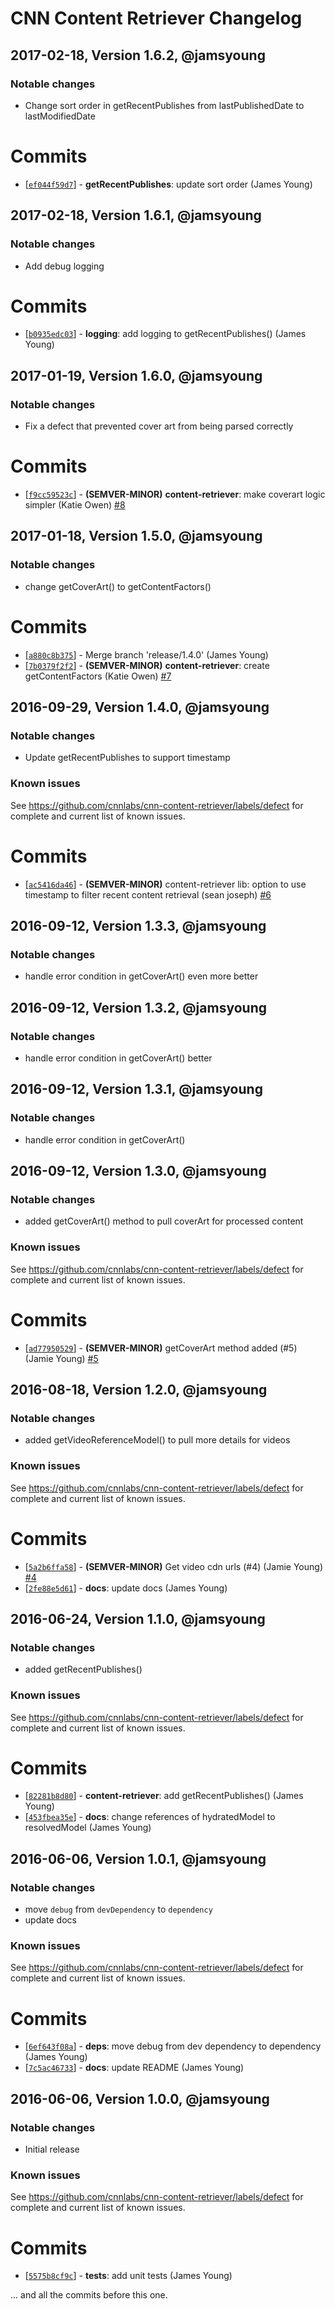 
# CNN Content Retriever Changelog


## 2017-02-18, Version 1.6.2, @jamsyoung
### Notable changes
- Change sort order in getRecentPublishes from lastPublishedDate to lastModifiedDate

# Commits
* [[`ef044f59d7`](https://github.com/cnnlabs/cnn-content-retriever/commit/ef044f59d7)] - **getRecentPublishes**: update sort order (James Young)


## 2017-02-18, Version 1.6.1, @jamsyoung
### Notable changes
- Add debug logging

# Commits
* [[`b0935edc03`](https://github.com/cnnlabs/cnn-content-retriever/commit/b0935edc03)] - **logging**: add logging to getRecentPublishes() (James Young)




## 2017-01-19, Version 1.6.0, @jamsyoung
### Notable changes
- Fix a defect that prevented cover art from being parsed correctly

# Commits
* [[`f9cc59523c`](https://github.com/cnnlabs/cnn-content-retriever/commit/f9cc59523c)] - **(SEMVER-MINOR)** **content-retriever**: make coverart logic simpler (Katie Owen) [#8](https://github.com/cnnlabs/cnn-content-retriever/pull/8)




## 2017-01-18, Version 1.5.0, @jamsyoung
### Notable changes
- change getCoverArt() to getContentFactors()


# Commits
* [[`a880c8b375`](https://github.com/cnnlabs/cnn-content-retriever/commit/a880c8b375)] - Merge branch 'release/1.4.0' (James Young)
* [[`7b0379f2f2`](https://github.com/cnnlabs/cnn-content-retriever/commit/7b0379f2f2)] - **(SEMVER-MINOR)** **content-retriever**: create getContentFactors (Katie Owen) [#7](https://github.com/cnnlabs/cnn-content-retriever/pull/7)





## 2016-09-29, Version 1.4.0, @jamsyoung

### Notable changes

- Update getRecentPublishes to support timestamp


### Known issues

See https://github.com/cnnlabs/cnn-content-retriever/labels/defect for complete and
current list of known issues.


# Commits

* [[`ac5416da46`](https://github.com/cnnlabs/cnn-content-retriever/commit/ac5416da46)] - **(SEMVER-MINOR)** content-retriever lib: option to use timestamp to filter recent content retrieval (sean joseph) [#6](https://github.com/cnnlabs/cnn-content-retriever/pull/6)




## 2016-09-12, Version 1.3.3, @jamsyoung

### Notable changes

- handle error condition in getCoverArt() even more better




## 2016-09-12, Version 1.3.2, @jamsyoung

### Notable changes

- handle error condition in getCoverArt() better


## 2016-09-12, Version 1.3.1, @jamsyoung

### Notable changes

- handle error condition in getCoverArt()




## 2016-09-12, Version 1.3.0, @jamsyoung

### Notable changes

- added getCoverArt() method to pull coverArt for processed content


### Known issues

See https://github.com/cnnlabs/cnn-content-retriever/labels/defect for complete and
current list of known issues.


# Commits

* [[`ad77950529`](https://github.com/cnnlabs/cnn-content-retriever/commit/ad77950529)] - **(SEMVER-MINOR)** getCoverArt method added (#5) (Jamie Young) [#5](https://github.com/cnnlabs/cnn-content-retriever/pull/5)




## 2016-08-18, Version 1.2.0, @jamsyoung

### Notable changes

- added getVideoReferenceModel() to pull more details for videos


### Known issues

See https://github.com/cnnlabs/cnn-content-retriever/labels/defect for complete and
current list of known issues.


# Commits

* [[`5a2b6ffa58`](https://github.com/cnnlabs/cnn-content-retriever/commit/5a2b6ffa58)] - **(SEMVER-MINOR)** Get video cdn urls (#4) (Jamie Young) [#4](https://github.com/cnnlabs/cnn-content-retriever/pull/4)
* [[`2fe88e5d61`](https://github.com/cnnlabs/cnn-content-retriever/commit/2fe88e5d61)] - **docs**: update docs (James Young)




## 2016-06-24, Version 1.1.0, @jamsyoung

### Notable changes

- added getRecentPublishes()


### Known issues

See https://github.com/cnnlabs/cnn-content-retriever/labels/defect for complete and
current list of known issues.


# Commits

* [[`82281b8d80`](https://github.com/cnnlabs/cnn-content-retriever/commit/82281b8d80)] - **content-retriever**: add getRecentPublishes() (James Young)
* [[`453fbea35e`](https://github.com/cnnlabs/cnn-content-retriever/commit/453fbea35e)] - **docs**: change references of hydratedModel to resolvedModel (James Young)




## 2016-06-06, Version 1.0.1, @jamsyoung

### Notable changes

- move `debug` from `devDependency` to `dependency`
- update docs


### Known issues

See https://github.com/cnnlabs/cnn-content-retriever/labels/defect for complete and
current list of known issues.


# Commits

* [[`6ef643f08a`](https://github.com/cnnlabs/cnn-content-retriever/commit/6ef643f08a)] - **deps**: move debug from dev dependency to dependency (James Young)
* [[`7c5ac46733`](https://github.com/cnnlabs/cnn-content-retriever/commit/7c5ac46733)] - **docs**: update README (James Young)




## 2016-06-06, Version 1.0.0, @jamsyoung

### Notable changes

- Initial release


### Known issues

See https://github.com/cnnlabs/cnn-content-retriever/labels/defect for complete and
current list of known issues.


# Commits

* [[`5575b8cf9c`](https://github.com/cnnlabs/cnn-content-retriever/commit/5575b8cf9c)] - **tests**: add unit tests (James Young)

... and all the commits before this one.

